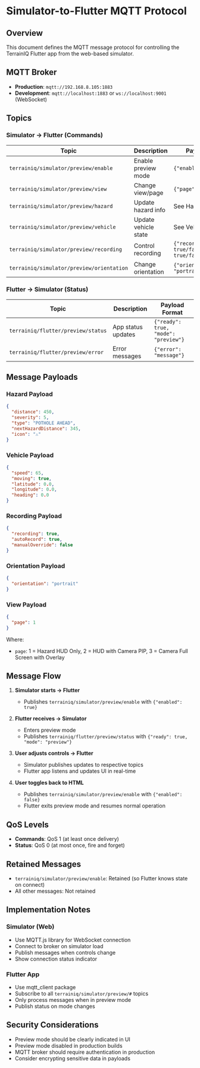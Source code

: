 # Simulator-to-Flutter MQTT Protocol

## Overview
This document defines the MQTT message protocol for controlling the TerrainIQ Flutter app from the web-based simulator.

## MQTT Broker
- **Production**: `mqtt://192.168.8.105:1883`
- **Development**: `mqtt://localhost:1883` or `ws://localhost:9001` (WebSocket)

## Topics

### Simulator → Flutter (Commands)

| Topic | Description | Payload Format |
|-------|-------------|----------------|
| `terrainiq/simulator/preview/enable` | Enable preview mode | `{"enabled": true}` |
| `terrainiq/simulator/preview/view` | Change view/page | `{"page": 1/2/3}` |
| `terrainiq/simulator/preview/hazard` | Update hazard info | See Hazard Payload |
| `terrainiq/simulator/preview/vehicle` | Update vehicle state | See Vehicle Payload |
| `terrainiq/simulator/preview/recording` | Control recording | `{"recording": true/false, "auto": true/false}` |
| `terrainiq/simulator/preview/orientation` | Change orientation | `{"orientation": "portrait"/"landscape"}` |

### Flutter → Simulator (Status)

| Topic | Description | Payload Format |
|-------|-------------|----------------|
| `terrainiq/flutter/preview/status` | App status updates | `{"ready": true, "mode": "preview"}` |
| `terrainiq/flutter/preview/error` | Error messages | `{"error": "message"}` |

## Message Payloads

### Hazard Payload
```json
{
  "distance": 450,
  "severity": 5,
  "type": "POTHOLE AHEAD",
  "nextHazardDistance": 345,
  "icon": "⚠️"
}
```

### Vehicle Payload
```json
{
  "speed": 65,
  "moving": true,
  "latitude": 0.0,
  "longitude": 0.0,
  "heading": 0.0
}
```

### Recording Payload
```json
{
  "recording": true,
  "autoRecord": true,
  "manualOverride": false
}
```

### Orientation Payload
```json
{
  "orientation": "portrait"
}
```

### View Payload
```json
{
  "page": 1
}
```
Where:
- `page`: 1 = Hazard HUD Only, 2 = HUD with Camera PIP, 3 = Camera Full Screen with Overlay

## Message Flow

1. **Simulator starts → Flutter**
   - Publishes `terrainiq/simulator/preview/enable` with `{"enabled": true}`

2. **Flutter receives → Simulator**
   - Enters preview mode
   - Publishes `terrainiq/flutter/preview/status` with `{"ready": true, "mode": "preview"}`

3. **User adjusts controls → Flutter**
   - Simulator publishes updates to respective topics
   - Flutter app listens and updates UI in real-time

4. **User toggles back to HTML**
   - Publishes `terrainiq/simulator/preview/enable` with `{"enabled": false}`
   - Flutter exits preview mode and resumes normal operation

## QoS Levels
- **Commands**: QoS 1 (at least once delivery)
- **Status**: QoS 0 (at most once, fire and forget)

## Retained Messages
- `terrainiq/simulator/preview/enable`: Retained (so Flutter knows state on connect)
- All other messages: Not retained

## Implementation Notes

### Simulator (Web)
- Use MQTT.js library for WebSocket connection
- Connect to broker on simulator load
- Publish messages when controls change
- Show connection status indicator

### Flutter App
- Use mqtt_client package
- Subscribe to all `terrainiq/simulator/preview/#` topics
- Only process messages when in preview mode
- Publish status on mode changes

## Security Considerations
- Preview mode should be clearly indicated in UI
- Preview mode disabled in production builds
- MQTT broker should require authentication in production
- Consider encrypting sensitive data in payloads
